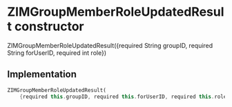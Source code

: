 


# ZIMGroupMemberRoleUpdatedResult constructor







ZIMGroupMemberRoleUpdatedResult({required String groupID, required String forUserID, required int role})





## Implementation

```dart
ZIMGroupMemberRoleUpdatedResult(
    {required this.groupID, required this.forUserID, required this.role});
```







